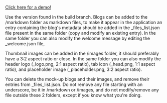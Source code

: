 [Click here for a demo!](https://amin394t.github.io/Personal-Blog/)

Use the version found in the build branch. Blogs can be added to the /markdown folder as markdown files, to make it appear in the application an entry containing the blog's metadata should be added in the _files_list.json file present in the same folder (copy and modify an existing entry). In the same folder you can also modify the welcome message by editing the _welcome.json file,

Thumbnail images can be added in the /images folder, it should preferably have a 3:2 aspect ratio or close. In the same folder you can also modify the header logo (_logo.png, 2:1 aspect ratio), tab icon (_head.png, 1:1 aspect ratio), and placeholder image (_placeholder.png, 3:2 aspect ratio).

You can delete the mock-up blogs and their images, and remove their entries from _files_list.json. Do not remove any file starting with an underscore, be it in /markdown or /images, and do not modify/remove any file outside these 2 folders, except if you know what you're doing.
